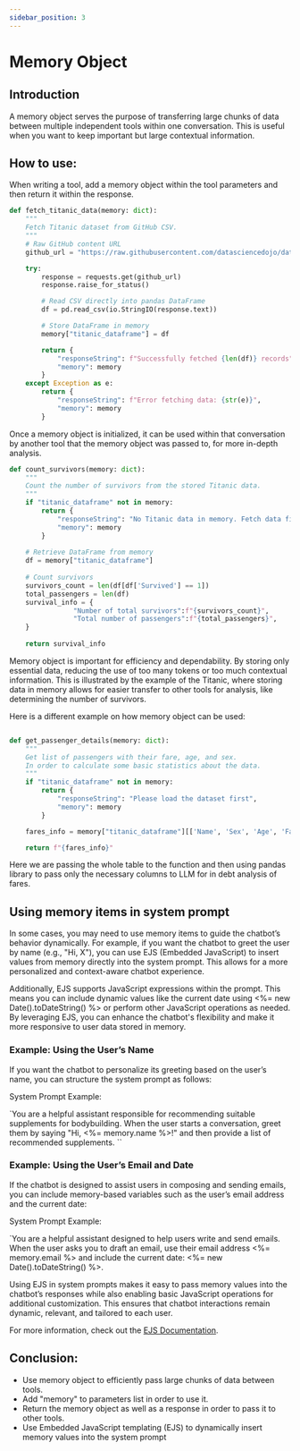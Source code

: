 ```yaml
---
sidebar_position: 3
---
```


# Memory Object
## Introduction
A memory object serves the purpose of transferring large chunks of data between multiple independent tools within one conversation. This is useful when you want to keep important but large contextual information.
## How to use:
When writing a tool, add a memory object within the tool parameters and then return it within the response.

```python
def fetch_titanic_data(memory: dict):
    """
    Fetch Titanic dataset from GitHub CSV.
    """
    # Raw GitHub content URL
    github_url = "https://raw.githubusercontent.com/datasciencedojo/datasets/master/titanic.csv"

    try:
        response = requests.get(github_url)
        response.raise_for_status()

        # Read CSV directly into pandas DataFrame
        df = pd.read_csv(io.StringIO(response.text))

        # Store DataFrame in memory
        memory["titanic_dataframe"] = df

        return {
            "responseString": f"Successfully fetched {len(df)} records",
            "memory": memory
        }
    except Exception as e:
        return {
            "responseString": f"Error fetching data: {str(e)}",
            "memory": memory
        }

```
Once a memory object is initialized, it can be used within that conversation by another tool that the memory object was passed to, for more in-depth analysis.

```python
def count_survivors(memory: dict):
    """
    Count the number of survivors from the stored Titanic data.
    """
    if "titanic_dataframe" not in memory:
        return {
            "responseString": "No Titanic data in memory. Fetch data first.",
            "memory": memory
        }
    
    # Retrieve DataFrame from memory
    df = memory["titanic_dataframe"]
    
    # Count survivors
    survivors_count = len(df[df['Survived'] == 1])
    total_passengers = len(df)
    survival_info = {
                "Number of total survivors":f"{survivors_count}",
                "Total number of passengers":f"{total_passengers}",
    }
    
    return survival_info

```
Memory object is important for efficiency and dependability. By storing only essential data, reducing the use of too many tokens or too much contextual information. This is illustrated by the example of the Titanic, where storing data in memory allows for easier transfer to other tools for analysis, like determining the number of survivors.

Here is a different example on how memory object can be used:
```python 

def get_passenger_details(memory: dict):
    """
    Get list of passengers with their fare, age, and sex.
    In order to calculate some basic statistics about the data.
    """
    if "titanic_dataframe" not in memory:
        return {
            "responseString": "Please load the dataset first",
            "memory": memory
        }

    fares_info = memory["titanic_dataframe"][['Name', 'Sex', 'Age', 'Fare']]

    return f"{fares_info}"
```
Here we are passing the whole table to the function and then using pandas library to pass only the necessary columns to LLM for in debt analysis of fares.


## Using memory items in system prompt

In some cases, you may need to use memory items to guide the chatbot’s behavior dynamically. For example, if you want the chatbot to greet the user by name (e.g., "Hi, X"), you can use EJS (Embedded JavaScript) to insert values from memory directly into the system prompt. This allows for a more personalized and context-aware chatbot experience.

Additionally, EJS supports JavaScript expressions within the prompt. This means you can include dynamic values like the current date using <%= new Date().toDateString() %> or perform other JavaScript operations as needed. By leveraging EJS, you can enhance the chatbot's flexibility and make it more responsive to user data stored in memory.

### Example: Using the User’s Name

If you want the chatbot to personalize its greeting based on the user’s name, you can structure the system prompt as follows:

System Prompt Example:

`You are a helpful assistant responsible for recommending suitable supplements for bodybuilding. When the user starts a conversation, greet them by saying "Hi, <%= memory.name %>!" and then provide a list of recommended supplements.
``

### Example: Using the User’s Email and Date

If the chatbot is designed to assist users in composing and sending emails, you can include memory-based variables such as the user’s email address and the current date:

System Prompt Example:

`You are a helpful assistant designed to help users write and send emails. When the user asks you to draft an email, use their email address <%= memory.email %> and include the current date: <%= new Date().toDateString() %>.


Using EJS in system prompts makes it easy to pass memory values into the chatbot’s responses while also enabling basic JavaScript operations for additional customization. This ensures that chatbot interactions remain dynamic, relevant, and tailored to each user.

For more information, check out the [EJS Documentation](https://ejs.co/). 



## Conclusion:
- Use memory object to efficiently pass large chunks of data between tools.
- Add "memory" to parameters list in order to use it. 
- Return the memory object as well as a response in order to pass it to other tools.
- Use Embedded JavaScript templating (EJS) to dynamically insert memory values into the system prompt
 
